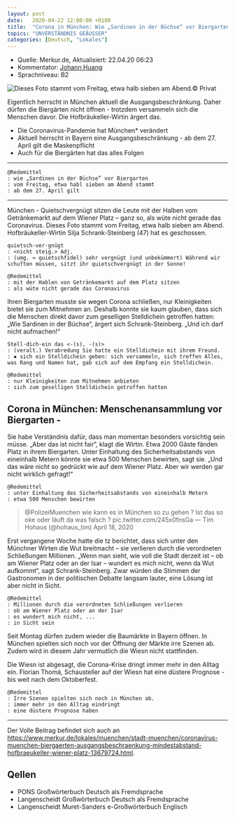```yaml
---
layout: post
date:   2020-04-22 12:00:00 +0100
title:  "Corona in München: Wie „Sardinen in der Büchse“ vor Biergarten - Hofbräukeller-Wirtin äußert Unverständnis"
topics: "UNVERSTÄNDNIS GEÄUSSER"
categories: [Deutsch, "Lokales"]
---
```


- Quelle: Merkur.de, Aktualisiert: 22.04.20 06:23
- Kommentator: [Johann Huang](http://www.johannhuang.com/)
- Sprachniveau: B2


![Dieses Foto stammt vom Freitag, etwa halb sieben am Abend.© Privat](https://www.merkur.de/bilder/2020/04/20/13679724/248156570-coronavirus-muenchen-ausgangsbeschraenkung-biergaerten-bier-mindestabstand-hofbraeukeller-wiener-platz-Mo7p0qBeJNG.jpg)

Eigentlich herrscht in München aktuell die Ausgangsbeschränkung. Daher dürfen die Biergärten nicht öffnen - trotzdem versammeln sich die Menschen davor. Die Hofbräukeller-Wirtin ärgert das.

- Die Coronavirus-Pandemie hat München* verändert
- Aktuell herrscht in Bayern eine Ausgangsbeschränkung - ab dem 27. April gilt die Maskenpflicht
- Auch für die Biergärten hat das alles Folgen

---

    @Redemittel
    : wie „Sardinen in der Büchse” vor Biergarten
    : vom Freitag, etwa habl sieben am Abend stammt
    : ab dem 27. April gilt

---

München - Quietschvergnügt sitzen die Leute mit der Halben vom Getränkemarkt auf dem Wiener Platz – ganz so, als wüte nicht gerade das Coronavirus. Dieses Foto stammt vom Freitag, etwa halb sieben am Abend. Hofbräukeller-Wirtin Silja Schrank-Steinberg (47) hat es geschossen. 

    quietsch·ver·gnügt
    : <nicht steig.> Adj. 
    : (umg. ≈ quietschfidel) sehr vergnügt (und unbekümmert) Während wir schuften müssen, sitzt ihr quietschvergnügt in der Sonne!

    @Redemittel
    : mit der Hablen von Getränkemarkt auf dem Platz sitzen
    : als wüte nicht gerade das Coronavirus


Ihren Biergarten musste sie wegen Corona schließen, nur Kleinigkeiten bietet sie zum Mitnehmen an. Deshalb konnte sie kaum glauben, dass sich die Menschen direkt davor zum geselligen Stelldichein getroffen hatten: „Wie Sardinen in der Büchse“, ärgert sich Schrank-Steinberg. „Und ich darf nicht aufmachen!“

    Stell·dich·ein das <-(s), -(s)> 
    : (veralt.) Verabredung Sie hatte ein Stelldichein mit ihrem Freund.
    : ▪ sich ein Stelldichein geben: sich versammeln, sich treffen Alles, was Rang und Namen hat, gab sich auf dem Empfang ein Stelldichein.

    @Redemittel
    : nur Kleinigkeiten zum Mitnehmen anbieten
    : sich zum geselligen Stelldichein getroffen hatten


## Corona in München: Menschenansammlung vor Biergarten -

Sie habe Verständnis dafür, dass man momentan besonders vorsichtig sein müsse. „Aber das ist nicht fair“, klagt die Wirtin. Etwa 2000 Gäste fänden Platz in ihrem Biergarten. Unter Einhaltung des Sicherheitsabstands von eineinhalb Metern könnte sie etwa 500 Menschen bewirten, sagt sie. „Und das wäre nicht so gedrückt wie auf dem Wiener Platz. Aber wir werden gar nicht wirklich gefragt!“

    @Redemittel
    : unter Einhaltung des Sicherheitsabstands von eineinhalb Metern
    : etwa 500 Menschen bewirten


> @PolizeiMuenchen wie kann es in München so zu gehen ? Ist das so oke oder läuft da was falsch ? pic.twitter.com/245x0fnsGa
> — Tim Hohaus (@hohaus_tim) April 18, 2020

Erst vergangene Woche hatte die tz berichtet, dass sich unter den Münchner Wirten die Wut breitmacht – sie verlieren durch die verordneten Schließungen Millionen. „Wenn man sieht, wie voll die Stadt derzeit ist – ob am Wiener Platz oder an der Isar – wundert es mich nicht, wenn da Wut aufkommt“, sagt Schrank-Steinberg. Zwar würden die Stimmen der Gastronomen in der politischen Debatte langsam lauter, eine Lösung ist aber nicht in Sicht. 

    @Redemittel
    : Millionen durch die verordneten Schließungen verlieren
    : ob am Wiener Platz oder an der Isar
    : es wundert mich nicht, ...
    : in Sicht sein

Seit Montag dürfen zudem wieder die Baumärkte in Bayern öffnen. In München spielten sich noch vor der Öffnung der Märkte irre Szenen ab. Zudem wird in diesem Jahr vermutlich die Wiesn nicht stattfinden. 

Die Wiesn ist abgesagt, die Corona-Krise dringt immer mehr in den Alltag ein. Florian Thomä, Schausteller auf der Wiesn hat eine düstere Prognose - bis weit nach dem Oktoberfest.

    @Redemittel
    : Irre Szenen spielten sich noch in München ab.
    : immer mehr in den Alltag eindringt
    : eine düstere Prognose haben

---

Der Volle Beitrag befindet sich auch an <https://www.merkur.de/lokales/muenchen/stadt-muenchen/coronavirus-muenchen-biergaerten-ausgangsbeschraenkung-mindestabstand-hofbraeukeller-wiener-platz-13679724.html>.


## Qellen

- PONS Großwörterbuch Deutsch als Fremdsprache
- Langenscheidt Großwörterbuch Deutsch als Fremdsprache
- Langenscheidt Muret-Sanders e-Großwörterbuch Englisch
